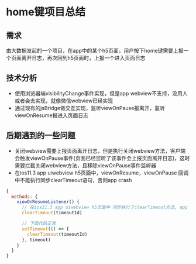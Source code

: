 # home键项目总结

## 需求
由大数据发起的一个项目，在app中的某个h5页面，用户按下home键需要上报一个页面离开日志，再次回到h5页面时，上报一个进入页面日志

## 技术分析
- 使用浏览器端visibilityChange事件实现，但是app webview不支持，没用人或者会去实现，就像微信webview已经实现
- 通过现有的jsBridge做交互实现，监听viewOnPause报离开，监听viewOnResume报进入页面日志

## 后期遇到的一些问题
- 关闭webview需要上报页面离开日志，但是执行关闭webview方法，客户端会触发viewOnPause事件(页面已经监听了该事件会上报页面离开日志)，这时需要拦截关闭webview方法，且移除viewOnPause事件监听器
- 在ios11.3 app uiwebview h5页面中，viewOnResume，viewOnPause 回调中不能执行同步clearTimeout语句，否则app crash
```js
{
  methods: {
    viewOnResumeListener() {
      // 在ios11.3 app uiwebview h5页面中 同步执行了clearTimeout方法, app crash
      clearTimeout(timeoutId)

      // 下面代码正常
      setTimeout(() => {
        clearTimeout(timeoutId)
      }, timeout)
    }
  }
}
```

